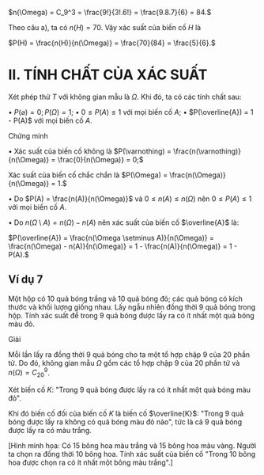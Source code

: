 $n(\Omega) = C_9^3 = \frac{9!}{3!.6!} = \frac{9.8.7}{6} = 84.$

Theo câu a), ta có $n(H) = 70$. Vậy xác suất của biến cố $H$ là

$P(H) = \frac{n(H)}{n(\Omega)} = \frac{70}{84} = \frac{5}{6}.$

# II. TÍNH CHẤT CỦA XÁC SUẤT

Xét phép thử $T$ với không gian mẫu là $\Omega$. Khi đó, ta có các tính chất sau:

• $P(\varnothing) = 0; P(\Omega) = 1;$
• $0 \leq P(A) \leq 1$ với mọi biến cố $A$;
• $P(\overline{A}) = 1 - P(A)$ với mọi biến cố $A$.

Chứng minh

• Xác suất của biến cố không là $P(\varnothing) = \frac{n(\varnothing)}{n(\Omega)} = \frac{0}{n(\Omega)} = 0;$

Xác suất của biến cố chắc chắn là $P(\Omega) = \frac{n(\Omega)}{n(\Omega)} = 1.$

• Do $P(A) = \frac{n(A)}{n(\Omega)}$ và $0 \leq n(A) \leq n(\Omega)$ nên $0 \leq P(A) \leq 1$ với mọi biến cố $A$.

• Do $n(\Omega \setminus A) = n(\Omega) - n(A)$ nên xác suất của biến cố $\overline{A}$ là:

$P(\overline{A}) = \frac{n(\Omega \setminus A)}{n(\Omega)} = \frac{n(\Omega) - n(A)}{n(\Omega)} = 1 - \frac{n(A)}{n(\Omega)} = 1 - P(A).$

## Ví dụ 7
Một hộp có 10 quả bóng trắng và 10 quả bóng đỏ; các quả bóng có kích thước và khối lượng giống nhau. Lấy ngẫu nhiên đồng thời 9 quả bóng trong hộp. Tính xác suất để trong 9 quả bóng được lấy ra có ít nhất một quả bóng màu đỏ.

Giải

Mỗi lần lấy ra đồng thời 9 quả bóng cho ta một tổ hợp chập 9 của 20 phần tử. Do đó, không gian mẫu $\Omega$ gồm các tổ hợp chập 9 của 20 phần tử và $n(\Omega) = C_{20}^9$.

Xét biến cố $K$: "Trong 9 quả bóng được lấy ra có ít nhất một quả bóng màu đỏ".

Khi đó biến cố đối của biến cố $K$ là biến cố $\overline{K}$: "Trong 9 quả bóng được lấy ra không có quả bóng màu đỏ nào", tức là cả 9 quả bóng được lấy ra có màu trắng.

[Hình minh họa: Có 15 bông hoa màu trắng và 15 bông hoa màu vàng. Người ta chọn ra đồng thời 10 bông hoa. Tính xác suất của biến cố "Trong 10 bông hoa được chọn ra có ít nhất một bông màu trắng".]